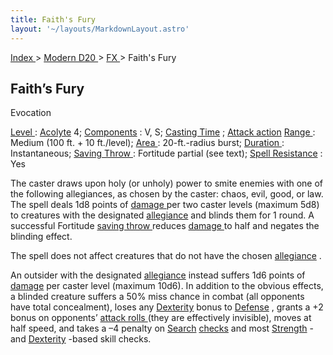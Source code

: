 ```yaml
---
title: Faith's Fury
layout: '~/layouts/MarkdownLayout.astro'
---
```


[ Index ](/) > [ Modern D20 ](/modern.d20.srd) > [ FX ](/modern.d20.srd/fx) > Faith's Fury

##  Faith’s Fury

Evocation

[ Level ](/modern.d20.srd/fx/level) : [ Acolyte](/modern.d20.srd/classes/advanced/acolyte) 4; [ Components](/modern.d20.srd/fx/components) : V, S; [ Casting Time](/modern.d20.srd/fx/casting.time) ; [ Attack action](/modern.d20.srd/combat/attack.actions) [ Range ](/modern.d20.srd/fx/range) :
Medium (100 ft. + 10 ft./level); [ Area ](/modern.d20.srd/fx/area) :
20-ft.-radius burst; [ Duration ](/modern.d20.srd/fx/duration) :
Instantaneous; [ Saving Throw ](/modern.d20.srd/basics/saving.throws) :
Fortitude partial (see text); [ Spell Resistance](/modern.d20.srd/special.abilities/spell.resistance) : Yes

The caster draws upon holy (or unholy) power to smite enemies with one of the
following allegiances, as chosen by the caster: chaos, evil, good, or law. The
spell deals 1d8 points of [ damage ](/modern.d20.srd/combat/damage) per two
caster levels (maximum 5d8) to creatures with the designated [ allegiance](/modern.d20.srd/basics/allegiances) and blinds them for 1 round. A
successful Fortitude [ saving throw ](/modern.d20.srd/basics/saving.throws)
reduces [ damage ](/modern.d20.srd/combat/damage) to half and negates the
blinding effect.

The spell does not affect creatures that do not have the chosen [ allegiance](/modern.d20.srd/basics/allegiances) .

An outsider with the designated [ allegiance](/modern.d20.srd/basics/allegiances) instead suffers 1d6 points of [ damage](/modern.d20.srd/combat/damage) per caster level (maximum 10d6). In addition
to the obvious effects, a blinded creature suffers a 50% miss chance in combat
(all opponents have total concealment), loses any [ Dexterity](/modern.d20.srd/basics/ability.scores) bonus to [ Defense](/modern.d20.srd/combat/defense) , grants a +2 bonus on opponents’ [ attack rolls ](/modern.d20.srd/combat/attack.roll) (they are effectively invisible),
moves at half speed, and takes a –4 penalty on [ Search](/modern.d20.srd/skills/search) [ checks](/modern.d20.srd/skills/skill.basics) and most [ Strength](/modern.d20.srd/basics/ability.scores) \- and [ Dexterity](/modern.d20.srd/basics/ability.scores) -based skill checks.


